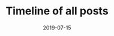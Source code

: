 ---
layout: layouts/timeline-unpaginated.njk
title: Timeline of all posts
date: 2019-07-15
permalink: "/timeline-unpaginated/{% if pagination.pageNumber > 0 %}{{ pagination.pageNumber + 1 }}/{% endif %}index.html"
pagination:
  data: collections.post
  size: 320
  alias: posts
  reverse: true

---